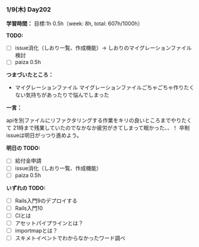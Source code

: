 ### 1/9(木) Day202

**学習時間：**
目標:1h
0.5h（week: 8h, total: 607h/1000h）

**TODO:**

- [ ] issue消化（しおり一覧、作成機能）-> しおりのマイグレーションファイル検討
- [ ] paiza 0.5h

**つまづいたところ：**

- マイグレーションファイル
  マイグレーションファイルごちゃごちゃ作りたくない気持ちがあったりで悩んでしまった

**一言：**

apiを別ファイルにリファクタリングする作業をキリの良いところまでやりたくて
21時まで残業していたのでなかなか疲労がきてしまって眠かった、、！
卒制issueは明日がっつり進めよう。

**明日の TODO:**

- [ ] 給付金申請
- [ ] issue消化（しおり一覧、作成機能）
- [ ] paiza 0.5h

**いずれの TODO:**

- [ ] Rails入門9のデプロイする
- [ ] Rails入門10
- [ ] CIとは
- [ ] アセットパイプラインとは？
- [ ] importmapとは？
- [ ] スキメトイベントでわからなかったワード調べ
